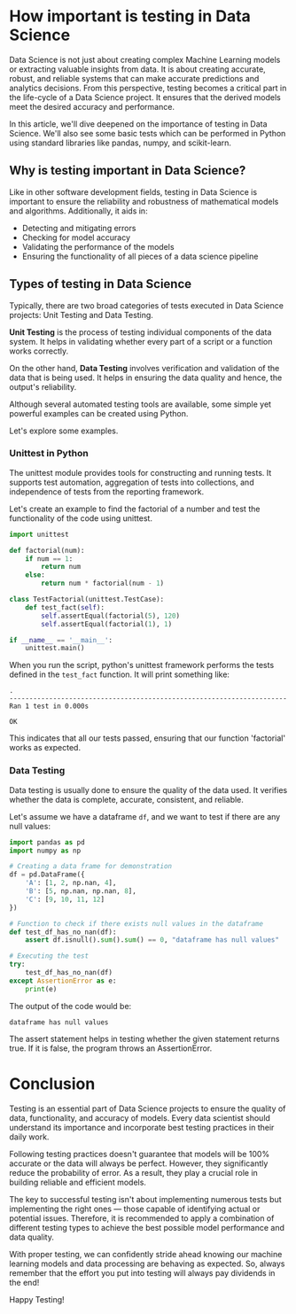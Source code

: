 # How important is testing in Data Science

Data Science is not just about creating complex Machine Learning models or extracting valuable insights from data. It is about creating accurate, robust, and reliable systems that can make accurate predictions and analytics decisions. From this perspective, testing becomes a critical part in the life-cycle of a Data Science project. It ensures that the derived models meet the desired accuracy and performance.

In this article, we'll dive deepened on the importance of testing in Data Science. We'll also see some basic tests which can be performed in Python using standard libraries like pandas, numpy, and scikit-learn. 

## Why is testing important in Data Science?

Like in other software development fields, testing in Data Science is important to ensure the reliability and robustness of mathematical models and algorithms. Additionally, it aids in:

- Detecting and mitigating errors
- Checking for model accuracy
- Validating the performance of the models
- Ensuring the functionality of all pieces of a data science pipeline

## Types of testing in Data Science

Typically, there are two broad categories of tests executed in Data Science projects: Unit Testing and Data Testing.

**Unit Testing** is the process of testing individual components of the data system. It helps in validating whether every part of a script or a function works correctly.

On the other hand, **Data Testing** involves verification and validation of the data that is being used. It helps in ensuring the data quality and hence, the output's reliability.

Although several automated testing tools are available, some simple yet powerful examples can be created using Python.

Let's explore some examples.

### Unittest in Python

The unittest module provides tools for constructing and running tests. It supports test automation, aggregation of tests into collections, and independence of tests from the reporting framework.

Let's create an example to find the factorial of a number and test the functionality of the code using unittest.

```python
import unittest

def factorial(num):
    if num == 1:
        return num
    else:
        return num * factorial(num - 1)

class TestFactorial(unittest.TestCase):
    def test_fact(self):
        self.assertEqual(factorial(5), 120)
        self.assertEqual(factorial(1), 1)

if __name__ == '__main__':
    unittest.main()
```

When you run the script, python's unittest framework performs the tests defined in the `test_fact` function. It will print something like:

```
.
----------------------------------------------------------------------
Ran 1 test in 0.000s

OK
```
This indicates that all our tests passed, ensuring that our function 'factorial' works as expected.


### Data Testing

Data testing is usually done to ensure the quality of the data used. It verifies whether the data is complete, accurate, consistent, and reliable.

Let's assume we have a dataframe `df`, and we want to test if there are any null values:

```python
import pandas as pd
import numpy as np

# Creating a data frame for demonstration
df = pd.DataFrame({
    'A': [1, 2, np.nan, 4],
    'B': [5, np.nan, np.nan, 8],
    'C': [9, 10, 11, 12]
})

# Function to check if there exists null values in the dataframe
def test_df_has_no_nan(df):
    assert df.isnull().sum().sum() == 0, "dataframe has null values"

# Executing the test
try:
    test_df_has_no_nan(df)
except AssertionError as e:
    print(e)
```

The output of the code would be:

```
dataframe has null values
```

The assert statement helps in testing whether the given statement returns true. If it is false, the program throws an AssertionError.

# Conclusion

Testing is an essential part of Data Science projects to ensure the quality of data, functionality, and accuracy of models. Every data scientist should understand its importance and incorporate best testing practices in their daily work. 

Following testing practices doesn't guarantee that models will be 100% accurate or the data will always be perfect. However, they significantly reduce the probability of error. As a result, they play a crucial role in building reliable and efficient models.

The key to successful testing isn't about implementing numerous tests but implementing the right ones — those capable of identifying actual or potential issues. Therefore, it is recommended to apply a combination of different testing types to achieve the best possible model performance and data quality. 

With proper testing, we can confidently stride ahead knowing our machine learning models and data processing are behaving as expected.
So, always remember that the effort you put into testing will always pay dividends in the end!

Happy Testing!